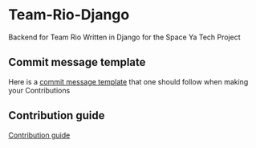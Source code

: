 # Team-Rio-Django
Backend for Team Rio Written in Django for the Space Ya Tech Project

## Commit message template 
Here is a [commit message template](https://github.com/SpaceyaTech/Team-Rio-Django/wiki/Commit-Messages) that one should follow when making your  Contributions


## Contribution guide 
[Contribution guide](https://github.com/SpaceyaTech/Team-Rio-Django/blob/main/contributions.md)
